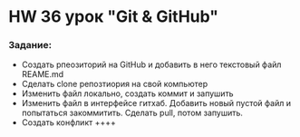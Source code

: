 # HW 36 урок "Git & GitHub" 

### Задание:
* Создать рпеозиторий на GitHub и добавить в него текстовый файл REAME.md
* Сделать clone репозтиория на свой компьютер
* Изменить файл локально, создать коммит и запушить
* Изменить файл в интерфейсе гитхаб. Добавить новый пустой файл и попытаться 
закоммитить. Сделать pull, потом запушить.
* Создать конфликт ++++
